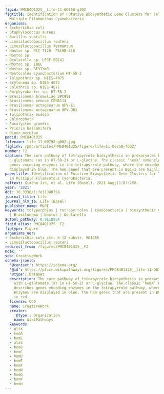 ```yaml
---
figid: PMC8401325__life-11-00758-g002
figtitle: Identification of Putative Biosynthetic Gene Clusters for Tolyporphins in
  Multiple Filamentous Cyanobacteria
organisms:
- Escherichia coli
- Staphylococcus aureus
- Bacillus subtilis
- Limosilactobacillus reuteri
- Limosilactobacillus fermentum
- Nostoc sp. PCC 7120  FACHB-418
- Nostoc sp.
- Oculatella sp. LEGE 06141
- Nostoc sp. 106C
- Nostoc sp. RF31YmG
- Nostocales cyanobacterium HT-58-2
- Tolypothrix sp. NIES-4075
- Scytonema sp. NIES-4073
- Calothrix sp. NIES-4071
- Porphyrobacter sp. HT-58-2
- Brasilonema bromeliae SPC951
- Brasilonema sennae CENA114
- Brasilonema octagenarum UFV-E1
- Brasilonema octagenarum UFV-OR1
- Tolypothrix nodosa
- Chlorophyta
- Eucalyptus grandis
- Prioria balsamifera
- Dioon merolae
pmcid: PMC8401325
filename: life-11-00758-g002.jpg
figlink: /pmc/articles/PMC8401325/figure/life-11-00758-f002/
number: F2
caption: The core pathway of tetrapyrrole biosynthesis in prokaryotes beginning with
  L-glutamate (as in HT-58-2) or L-glycine. The classic ‘hemX’ nomenclature describes
  genes encoding enzymes in the tetrapyrrole pathway, where the encoded enzymes are
  displayed in blue. The hem genes that are present in BGC-1 are highlighted in red.
papertitle: Identification of Putative Biosynthetic Gene Clusters for Tolyporphins
  in Multiple Filamentous Cyanobacteria.
reftext: Xiaohe Jin, et al. Life (Basel). 2021 Aug;11(8):758.
year: '2021'
doi: 10.3390/life11080758
journal_title: Life
journal_nlm_ta: Life (Basel)
publisher_name: MDPI
keywords: tolyporphins | tetrapyrroles | cyanobacteria | biosynthetic gene cluster
  | Brasilonema | Nostoc | Oculatella
automl_pathway: 0.9110954
figid_alias: PMC8401325__F2
figtype: Figure
organisms_ner:
- Escherichia coli str. K-12 substr. MG1655
- Limosilactobacillus reuteri
redirect_from: /figures/PMC8401325__F2
ndex: ''
seo: CreativeWork
schema-jsonld:
  '@context': https://schema.org/
  '@id': https://pfocr.wikipathways.org/figures/PMC8401325__life-11-00758-g002.html
  '@type': Dataset
  description: The core pathway of tetrapyrrole biosynthesis in prokaryotes beginning
    with L-glutamate (as in HT-58-2) or L-glycine. The classic ‘hemX’ nomenclature
    describes genes encoding enzymes in the tetrapyrrole pathway, where the encoded
    enzymes are displayed in blue. The hem genes that are present in BGC-1 are highlighted
    in red.
  license: CC0
  name: CreativeWork
  creator:
    '@type': Organization
    name: WikiPathways
  keywords:
  - gltX
  - hemA
  - hemL
  - alaS
  - hemB
  - hemC
  - hemD
  - hemE
  - hemF
  - hemN
  - hemG
  - hemY
  - hemH
---
```

